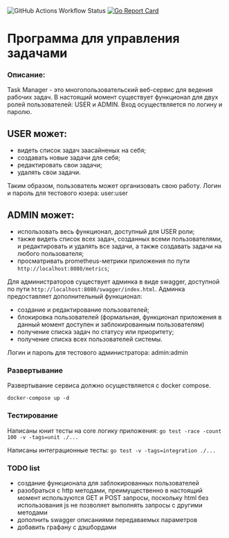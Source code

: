 ![GitHub Actions Workflow Status](https://img.shields.io/github/actions/workflow/status/romakorinenko/task-manager/tests.yml)
[![Go Report Card](https://goreportcard.com/badge/github.com/romakorinenko/task-manager)](https://goreportcard.com/report/github.com/romakorinenko/task-manager)

# Программа для управления задачами

### Описание:
Task Manager - это многопользовательский веб-сервис для ведения рабочих задач. В настоящий момент существует функционал 
для двух ролей пользователей: USER и ADMIN. Вход осуществляется по логину и паролю.

## USER может:
- видеть список задач заасайненых на себя;
- создавать новые задачи для себя;
- редактировать свои задачи;
- удалять свои задачи.

Таким образом, пользователь может организовать свою работу. Логин и пароль для тестового юзера: user:user

## ADMIN может:
- использовать весь функционал, доступный для USER роли;
- также видеть список всех задач, созданных всеми пользователями, и редактировать и удалять все задачи, 
а также создавать задачи на любого пользователя;
- просматривать prometheus-метрики приложения по пути `http://localhost:8080/metrics`;

Для администраторов существует админка в виде swagger, доступной по пути `http://localhost:8080/swagger/index.html`.
Админка предоставляет дополнительный функционал:
- создание и редактирование пользователей;
- блокировка пользователей (формальная, функционал приложения в данный момент доступен и заблокированным пользователям)
- получение списка задач по статусу или приоритету;
- получение списка всех пользователей системы.

Логин и пароль для тестового администратора: admin:admin

### Развертывание
Развертывание сервиса должно осуществляется с docker compose.

`docker-compose up -d`

### Тестирование
Написаны юнит тесты на core логику приложения:
`go test -race -count 100 -v -tags=unit ./...`

Написаны интеграционные тесты:
`go test -v -tags=integration ./...`

### TODO list
- создание функционала для заблокированных пользователей 
- разобраться с http методами, преимущественно в настоящий момент используются GET и POST запросы, поскольку html
без использования js не позволяет выполнять запросы с другими методами
- дополнить swagger описаниями передаваемых параметров
- добавить графану с дэшбордами
